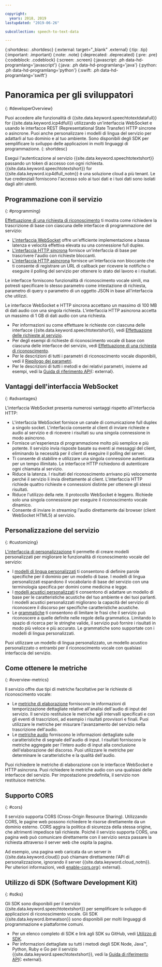 ```yaml
---

copyright:
  years: 2018, 2019
lastupdated: "2019-06-26"

subcollection: speech-to-text-data

---
```


{:shortdesc: .shortdesc}
{:external: target="_blank" .external}
{:tip: .tip}
{:important: .important}
{:note: .note}
{:deprecated: .deprecated}
{:pre: .pre}
{:codeblock: .codeblock}
{:screen: .screen}
{:javascript: .ph data-hd-programlang='javascript'}
{:java: .ph data-hd-programlang='java'}
{:python: .ph data-hd-programlang='python'}
{:swift: .ph data-hd-programlang='swift'}

# Panoramica per gli sviluppatori
{: #developerOverview}

Puoi accedere alle funzionalità di {{site.data.keyword.speechtotextdatafull}} for {{site.data.keyword.icp4dfull}} utilizzando un'interfaccia WebSocket e usando le interfacce REST (Representational State Transfer) HTTP sincrone o asincrone. Puoi anche personalizzare i modelli di lingua del servizio per adattarli al tuo dominio e al tuo ambiente. Sono disponibili degli SDK per semplificare lo sviluppo delle applicazioni in molti linguaggi di programmazione.
{: shortdesc}

Esegui l'autenticazione al servizio {{site.data.keyword.speechtotextshort}} passando un token di accesso con ogni richiesta. {{site.data.keyword.speechtotextshort}} for {{site.data.keyword.icp4dfull_notm}} è una soluzione cloud a più tenant. Le tue credenziali forniscono l'accesso solo ai tuoi dati e i tuoi dati sono isolati dagli altri utenti. 

## Programmazione con il servizio
{: #programming}

[Effettuazione di una richiesta di riconoscimento](/docs/services/speech-to-text-data?topic=speech-to-text-data-basic-request) ti mostra come richiedere la trascrizione di base con ciascuna delle interfacce di programmazione del servizio:

-   [L'interfaccia WebSocket](/docs/services/speech-to-text-data?topic=speech-to-text-data-websockets) offre un'efficiente implementazione a bassa latenza e velocità effettiva elevata su una connessione full duplex.
-   [L'interfaccia HTTP sincrona](/docs/services/speech-to-text-data?topic=speech-to-text-data-http) fornisce un'interfaccia di base per trascrivere l'audio con richieste bloccanti.
-   [L'interfaccia HTTP asincrona](/docs/services/speech-to-text-data?topic=speech-to-text-data-async) fornisce un'interfaccia non bloccante che ti consente di registrare un URL di callback per ricevere le notifiche o eseguire il polling del servizio per ottenere lo stato del lavoro e i risultati.

Le interfacce forniscono funzionalità di riconoscimento vocale simili, ma potresti specificare lo stesso parametro come intestazione di richiesta, parametro di query o parametro di un oggetto JSON in base all'interfaccia che utilizzi. 

Le interfacce WebSocket e HTTP sincrona accettano un massimo di 100 MB di dati audio con una singola richiesta. L'interfaccia HTTP asincrona accetta un massimo di 1 GB di dati audio con una richiesta. 

-   Per informazioni su come effettuare le richieste con ciascuna delle interfacce {{site.data.keyword.speechtotextshort}}, vedi [Effettuazione delle richieste al servizio](/docs/services/speech-to-text-data?topic=speech-to-text-data-making-requests).
-   Per degli esempi di richieste di riconoscimento vocale di base con ciascuna delle interfacce del servizio, vedi [Effettuazione di una richiesta di riconoscimento](/docs/services/speech-to-text-data?topic=speech-to-text-data-basic-request).
-   Per le descrizioni di tutti i parametri di riconoscimento vocale disponibili, vedi il [Riepilogo dei parametri](/docs/services/speech-to-text-data?topic=speech-to-text-data-summary).
-   Per le descrizioni di tutti i metodi e dei relativi parametri, insieme ad esempi, vedi la [Guida di riferimento API](https://{DomainName}/apidocs/speech-to-text-data){: external}.

## Vantaggi dell'interfaccia WebSocket
{: #advantages}

L'interfaccia WebSocket presenta numerosi vantaggi rispetto all'interfaccia HTTP:

-   L'interfaccia WebSocket fornisce un canale di comunicazione full duplex a singolo socket. L'interfaccia consente al client di inviare richieste e audio al servizio e di ricevere i risultati su una singola connessione in modo asincrono.
-   Fornisce un'esperienza di programmazione molto più semplice e più potente. Il servizio invia risposte basate su eventi ai messaggi del client, eliminando la necessità per il client di eseguire il polling del server.
-   Ti consente di stabilire e utilizzare una singola connessione autenticata per un tempo illimitato. Le interfacce HTTP richiedono di autenticare ogni chiamata al servizio.
-   Riduce la latenza. I risultati del riconoscimento arrivano più velocemente perché il servizio li invia direttamente al client. L'interfaccia HTTP richiede quattro richieste e connessioni distinte per ottenere gli stessi risultati.
-   Riduce l'utilizzo della rete. Il protocollo WebSocket è leggero. Richiede solo una singola connessione per eseguire il riconoscimento vocale dinamico.
-   Consente di inviare in streaming l'audio direttamente dai browser (client WebSocket HTML5) al servizio.

## Personalizzazione del servizio
{: #customizing}

[L'interfaccia di personalizzazione](/docs/services/speech-to-text-data?topic=speech-to-text-data-customization) ti permette di creare modelli personalizzati per migliorare le funzionalità di riconoscimento vocale del servizio:

-   I [modelli di lingua personalizzati](/docs/services/speech-to-text-data?topic=speech-to-text-data-languageCreate) ti consentono di definire parole specifiche per il dominio per un modello di base. I modelli di lingua personalizzati espandono il vocabolario di base del servizio con una terminologia specifica per domini come medicina e legge.
-   I [modelli acustici personalizzati](/docs/services/speech-to-text-data?topic=speech-to-text-data-acoustic) ti consentono di adattare un modello di base per le caratteristiche acustiche del tuo ambiente e dei tuoi parlanti. I modelli acustici personalizzati migliorano la capacità del servizio di riconoscere il discorso per specifiche caratteristiche acustiche.
-   Le [grammatiche](/docs/services/speech-to-text-data?topic=speech-to-text-data-grammars) ti consentono di limitare le frasi che il servizio può riconoscere a quelle definite nelle regole della grammatica. Limitando lo spazio di ricerca per le stringhe valide, il servizio può fornire i risultati in modo più veloce e più accurato. Le grammatiche sono supportate con i modelli di lingua personalizzati.

Puoi utilizzare un modello di lingua personalizzato, un modello acustico personalizzato o entrambi per il riconoscimento vocale con qualsiasi interfaccia del servizio.

## Come ottenere le metriche
{: #overview-metrics}

Il servizio offre due tipi di metriche facoltative per le richieste di riconoscimento vocale:

-   Le [metriche di elaborazione](/docs/services/speech-to-text-data?topic=speech-to-text-data-metrics#processing_metrics) forniscono le informazioni di temporizzazione dettagliate relative all'analisi dell'audio di input del servizio. Il servizio restituisce le metriche agli intervalli specificati e con gli eventi di trascrizioni, ad esempio i risultati provvisori e finali. Puoi utilizzare le metriche per misurare l'avanzamento del servizio nella trascrizione dell'audio. 
-   Le [metriche audio](/docs/services/speech-to-text-data?topic=speech-to-text-data-metrics#audio_metrics) forniscono le informazioni dettagliate sulle caratteristiche di segnale dell'audio di input. I risultati forniscono le metriche aggregate per l'intero audio di input alla conclusione dell'elaborazione del discorso. Puoi utilizzare le metriche per determinare le caratteristiche e la qualità dell'audio.

Puoi richiedere le metriche di elaborazione con le interfacce WebSocket e HTTP asincrona. Puoi richiedere le metriche audio con una qualsiasi delle interfacce del servizio. Per impostazione predefinita, il servizio non restituisce metriche. 

## Supporto CORS
{: #cors}

Il servizio supporta CORS (Cross-Origin Resource Sharing). Utilizzando CORS, le pagine web possono richiedere le risorse direttamente da un dominio esterno. CORS aggira la politica di sicurezza della stessa origine, che altrimenti impedisce tali richieste. Poiché il servizio supporta CORS, una pagina web può comunicare direttamente con il servizio senza passare la richiesta attraverso il server web che ospita la pagina.

Ad esempio, una pagina web caricata da un server in {{site.data.keyword.cloud}} può chiamare direttamente l'API di personalizzazione, ignorando il server {{site.data.keyword.cloud_notm}}. Per ulteriori informazioni, vedi [enable-cors.org](https://enable-cors.org/){: external}.

## Utilizzo di SDK (Software Development Kit)
{: #sdks}

Gli SDK sono disponibili per il servizio {{site.data.keyword.speechtotextshort}} per semplificare lo sviluppo di applicazioni di riconoscimento vocale. Gli SDK {{site.data.keyword.ibmwatson}} sono disponibili per molti linguaggi di programmazione e piattaforme comuni.

-   Per un elenco completo di SDK e link agli SDK su GitHub, vedi [Utilizzo di SDK](/docs/services/watson?topic=watson-using-sdks).
-   Per informazioni dettagliate su tutti i metodi degli SDK Node, Java&trade;, Python, Ruby e Go per il servizio {{site.data.keyword.speechtotextshort}}, vedi la [Guida di riferimento API](https://{DomainName}/apidocs/speech-to-text-data){: external}.
